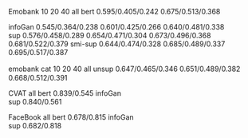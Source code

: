 
Emobank         10                            20                  40                     all
bert        0.595/0.405/0.242                                                        0.675/0.513/0.368

infoGan     0.545/0.364/0.238         0.601/0.425/0.266     0.640/0.481/0.338        
sup         0.576/0.458/0.289         0.654/0.471/0.304     0.673/0.496/0.368      0.681/0.522/0.379
smi-sup     0.644/0.474/0.328         0.685/0.489/0.337     0.695/0.517/0.387




emobank cat        10                             20                                   40                  all
unsup          0.647/0.465/0.346            0.651/0.489/0.382　　　　　   　    0.668/0.512/0.391





CVAT                 all
bert              0.839/0.545
infoGan                              
sup               0.840/0.561       





FaceBook          all
bert            0.678/0.815
infoGan    
sup             0.682/0.818







